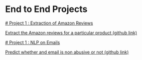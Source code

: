 # End to End Projects


[# Project 1 : Extraction of Amazon Reviews](https://ansu-dipin.github.io/project1reviews/)

[Extract the Amazon reviews for a particular product (github link)](https://github.com/ANSU-DIPIN/project1reviews)

[# Project 1 : NLP on Emails](https://ansu-dipin.github.io/project2emails/)

[Predict whether and email is non abusive or not (github link)](https://github.com/ANSU-DIPIN/project2emails)
